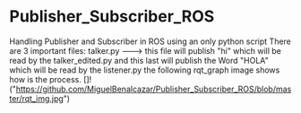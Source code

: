 # Publisher_Subscriber_ROS
Handling Publisher and Subscriber in ROS using an only python script
There are 3 important files:
talker.py ---> this file will publish "hi" which will be read by the talker_edited.py and this last will publish the Word "HOLA" which will be read by the listener.py
the following rqt_graph image shows how is the process.
[]!("https://github.com/MiguelBenalcazar/Publisher_Subscriber_ROS/blob/master/rqt_img.jpg")
